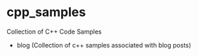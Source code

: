 # cpp_samples

Collection of C++ Code Samples

* blog (Collection of c++ samples associated with blog posts)